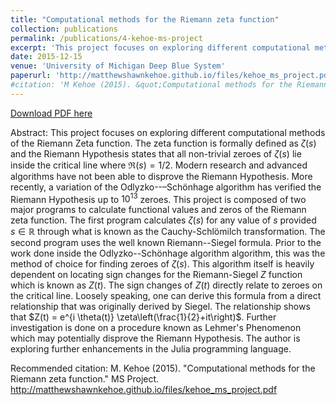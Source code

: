 ```yaml
---
title: "Computational methods for the Riemann zeta function"
collection: publications
permalink: /publications/4-kehoe-ms-project
excerpt: 'This project focuses on exploring different computational methods of the Riemann Zeta function. The zeta function is formally defined as $\zeta(s)$ and the Riemann Hypothesis states that all non-trivial zeroes of $\zeta(s)$ lie inside the critical line where $\Re(s) = 1/2$. Modern research and advanced algorithms have not been able to disprove the Riemann Hypothesis. More recently, a variation of the Odlyzko--–Schönhage algorithm has verified the Riemann Hypothesis up to $10^{13}$ zeroes. This project is composed of two major programs to calculate functional values and zeros of the Riemann zeta function. The first program calculates $\zeta(s)$ for any value of $s$ provided $s\in\mathbb{R}$ through what is known as the Cauchy-Schlömilch transformation. The second program uses the well known Riemann--Siegel formula. Prior to the work done inside the Odlyzko--Schönhage algorithm algorithm, this was the method of choice for finding zeroes of $\zeta(s)$. This algorithm itself is heavily dependent on locating sign changes for the Riemann-Siegel $Z$ function which is known as $Z(t)$. The sign changes of $Z(t)$ directly relate to zeroes on the critical line. Loosely speaking, one can derive this formula from a direct relationship that was originally derived by Siegel. The relationship shows that $Z(t) = e^{i \theta(t)} \zeta\left(\frac{1}{2}+it\right)$. Further investigation is done on a procedure known as Lehmer's Phenomenon which may potentially disprove the Riemann Hypothesis. The author is exploring further enhancements in the Julia programming language.'
date: 2015-12-15
venue: 'University of Michigan Deep Blue System'
paperurl: 'http://matthewshawnkehoe.github.io/files/kehoe_ms_project.pdf'
#citation: 'M Kehoe (2015). &quot;Computational methods for the Riemann zeta function.&quot; <i>MS Project</i>.'
---
```


[Download PDF here](http://matthewshawnkehoe.github.io/files/kehoe_ms_project.pdf)

Abstract: This project focuses on exploring different computational methods of the Riemann Zeta function. The zeta function is formally defined as $\zeta(s)$ and the Riemann Hypothesis states that all non-trivial zeroes of $\zeta(s)$ lie inside the critical line where $\Re(s) = 1/2$. Modern research and advanced algorithms have not been able to disprove the Riemann Hypothesis. More recently, a variation of the Odlyzko--–Schönhage algorithm has verified the Riemann Hypothesis up to $10^{13}$ zeroes. This project is composed of two major programs to calculate functional values and zeros of the Riemann zeta function. The first program calculates $\zeta(s)$ for any value of $s$ provided $s\in\mathbb{R}$ through what is known as the Cauchy-Schlömilch transformation. The second program uses the well known Riemann--Siegel formula. Prior to the work done inside the Odlyzko--Schönhage algorithm algorithm, this was the method of choice for finding zeroes of $\zeta(s)$. This algorithm itself is heavily dependent on locating sign changes for the Riemann-Siegel $Z$ function which is known as $Z(t)$. The sign changes of $Z(t)$ directly relate to zeroes on the critical line. Loosely speaking, one can derive this formula from a direct relationship that was originally derived by Siegel. The relationship shows that $Z(t) = e^{i \theta(t)} \zeta\left(\frac{1}{2}+it\right)$. Further investigation is done on a procedure known as Lehmer's Phenomenon which may potentially disprove the Riemann Hypothesis. The author is exploring further enhancements in the Julia programming language.

Recommended citation: M. Kehoe (2015). "Computational methods for the Riemann zeta function." MS Project. http://matthewshawnkehoe.github.io/files/kehoe_ms_project.pdf

